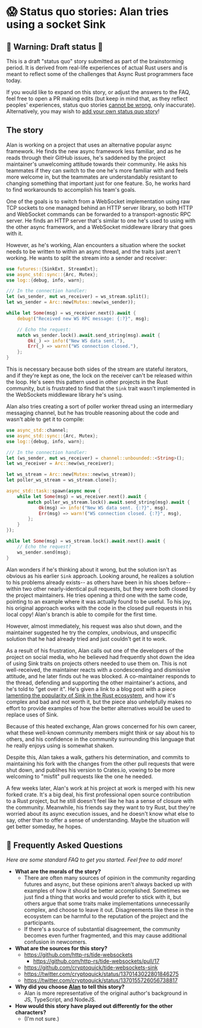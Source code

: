 # 😱 Status quo stories: Alan tries using a socket Sink

## 🚧 Warning: Draft status 🚧

This is a draft "status quo" story submitted as part of the brainstorming period. It is derived from real-life experiences of actual Rust users and is meant to reflect some of the challenges that Async Rust programmers face today.

If you would like to expand on this story, or adjust the answers to the FAQ, feel free to open a PR making edits (but keep in mind that, as they reflect peoples' experiences, status quo stories [cannot be wrong], only inaccurate). Alternatively, you may wish to [add your own status quo story][htvsq]!

## The story

Alan is working on a project that uses an alternative popular async framework. He finds the new async framework less familiar, and as he reads through their GitHub issues, he's saddened by the project maintainer's unwelcoming attitude towards their community. He asks his teammates if they can switch to the one he's more familiar with and feels more welcome in, but the teammates are understandably resistant to changing something that important just for one feature. So, he works hard to find workarounds to accomplish his team's goals.

One of the goals is to switch from a WebSocket implementation using raw TCP sockets to one managed behind an HTTP server library, so both HTTP and WebSocket commands can be forwarded to a transport-agnostic RPC server. He finds an HTTP server that's similar to one he's used to using with the other async framework, and a WebSocket middleware library that goes with it.

However, as he's working, Alan encounters a situation where the socket needs to be written to within an async thread, and the traits just aren't working. He wants to split the stream into a sender and receiver:

```rust
use futures::{SinkExt, StreamExt};
use async_std::sync::{Arc, Mutex};
use log::{debug, info, warn};

/// In the connection handler:
let (ws_sender, mut ws_receiver) = ws_stream.split();
let ws_sender = Arc::new(Mutex::new(ws_sender));

while let Some(msg) = ws_receiver.next().await {
    debug!("Received new WS RPC message: {:?}", msg);

    // Echo the request:
    match ws_sender.lock().await.send_string(msg).await {
        Ok(_) => info!("New WS data sent."),
        Err(_) => warn!("WS connection closed."),
    };
}
```

This is necessary because both sides of the stream are stateful iterators, and if they're kept as one, the lock on the receiver can't be released within the loop. He's seen this pattern used in other projects in the Rust community, but is frustrated to find that the `Sink` trait wasn't implemented in the WebSockets middleware library he's using.

Alan also tries creating a sort of poller worker thread using an intermediary messaging channel, but he has trouble reasoning about the code and wasn't able to get it to compile:

```rust
use async_std::channel;
use async_std::sync::{Arc, Mutex};
use log::{debug, info, warn};

/// In the connection handler:
let (ws_sender, mut ws_receiver) = channel::unbounded::<String>();
let ws_receiver = Arc::new(ws_receiver);

let ws_stream = Arc::new(Mutex::new(ws_stream));
let poller_ws_stream = ws_stream.clone();

async_std::task::spawn(async move {
    while let Some(msg) = ws_receiver.next().await {
        match poller_ws_stream.lock().await.send_string(msg).await {
            Ok(msg) => info!("New WS data sent. {:?}", msg),
            Err(msg) => warn!("WS connection closed. {:?}", msg),
        };
    }
});

while let Some(msg) = ws_stream.lock().await.next().await {
    // Echo the request?
    ws_sender.send(msg);
}
```

Alan wonders if he's thinking about it wrong, but the solution isn't as obvious as his earlier `Sink` approach. Looking around, he realizes a solution to his problems already exists-- as others have been in his shoes before-- within two other nearly-identical pull requests, but they were both closed by the project maintainers. He tries opening a third one with the same code, pointing to an example where it was actually found to be useful. To his joy, his original approach works with the code in the closed pull requests in his local copy! Alan's branch is able to compile for the first time.

However, almost immediately, his request was also shut down, and the maintainer suggested he try the complex, unobvious, and unspecific solution that he had already tried and just couldn't get it to work.

As a result of his frustration, Alan calls out one of the developers of the project on social media, who he believed had frequently shot down the idea of using Sink traits on projects others needed to use them on. This is not well-received, the maintainer reacts with a condescending and dismissive attitude, and he later finds out he was blocked. A co-maintainer responds to the thread, defending and supporting the other maintainer's actions, and he's told to "get over it". He's given a link to a blog post with a piece [lamenting the popularity of Sink in the Rust ecosystem](https://blog.yoshuawuyts.com/rust-streams/#why-we-do-not-talk-about-the-sink-trait), and how it's complex and bad and not worth it, but the piece also unhelpfully makes no effort to provide examples of how the better alternatives would be used to replace uses of Sink.

Because of this heated exchange, Alan grows concerned for his own career, what these well-known community members might think or say about his to others, and his confidence in the community surrounding this language that he really enjoys using is somewhat shaken.

Despite this, Alan takes a walk, gathers his determination, and commits to maintaining his fork with the changes from the other pull requests that were shut down, and publihes his version to Crates.io, vowing to be more welcoming to "misfit" pull requests like the one he needed.

A few weeks later, Alan's work at his project at work is merged with his new forked crate. It's a big deal, his first professional open source contribution to a Rust project, but he still doesn't feel like he has a sense of closure with the community. Meanwhile, his friends say they want to try Rust, but they're worried about its async execution issues, and he doesn't know what else to say, other than to offer a sense of understanding. Maybe the situation will get better someday, he hopes.

## 🤔 Frequently Asked Questions

*Here are some standard FAQ to get you started. Feel free to add more!*

* **What are the morals of the story?**
    * There are often many sources of opinion in the community regarding futures and async, but these opinions aren't always backed up with examples of how it should be better accomplished. Sometimes we just find a thing that works and would prefer to stick with it, but others argue that some traits make implementations unnecessarily complex, and choose to leave it out. Disagreements like these in the ecosystem can be harmful to the reputation of the project and the participants.
    * If there's a source of substantial disagreement, the community becomes even further fragmented, and this may cause additional confusion in newcomers.
* **What are the sources for this story?**
    * <https://github.com/http-rs/tide-websockets>
        * <https://github.com/http-rs/tide-websockets/pull/17>
    * <https://github.com/cryptoquick/tide-websockets-sink>
    * <https://twitter.com/cryptoquick/status/1370143022801846275>
    * <https://twitter.com/cryptoquick/status/1370155726056738817>
* **Why did you choose [Alan](../characters/alan.md) to tell this story?**
    * Alan is more representative of the original author's background in JS, TypeScript, and NodeJS.
* **How would this story have played out differently for the other characters?**
    * (I'm not sure.)

[character]: ../characters.md
[status quo stories]: ./status_quo.md
[Alan]: ../characters/alan.md
[Grace]: ../characters/grace.md
[Niklaus]: ../characters/niklaus.md
[Barbara]: ../characters/barbara.md
[htvsq]: ../how_to_vision/status_quo.md
[cannot be wrong]: ../how_to_vision/comment.md#comment-to-understand-or-improve-not-to-negate-or-dissuade

